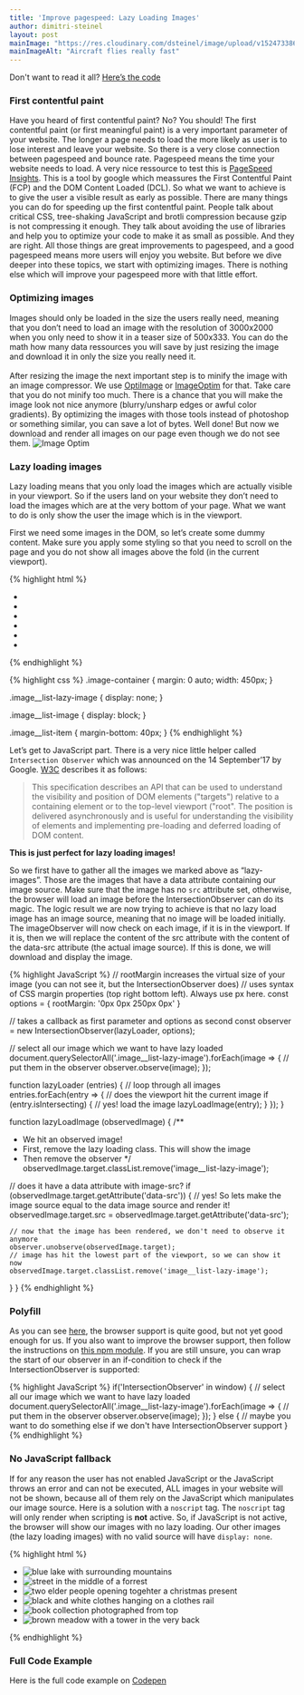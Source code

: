 ```yaml
---
title: 'Improve pagespeed: Lazy Loading Images'
author: dimitri-steinel
layout: post
mainImage: "https://res.cloudinary.com/dsteinel/image/upload/v1524733864/Espi/blog/lazy%20loading%20images/lazy-loading_2.gif"
mainImageAlt: "Aircraft flies really fast"
--- 
```


Don't want to read it all? [Here’s the code](#snippet)

### First contentful paint
Have you heard of first contentful paint? No? You should! The first contentful paint (or first meaningful paint) is a very important parameter of your website. The longer a page needs to load the more likely as user is to lose interest and leave your website. So there is a very close connection between pagespeed and bounce rate. Pagespeed means the time your website needs to load. A very nice ressource to test this is [PageSpeed Insights](https://developers.google.com/speed/pagespeed/insights/). This is a tool by google which meassures the First Contentful Paint (FCP) and the DOM Content Loaded (DCL). 
So what we want to achieve is to give the user a visible result as early as possible. There are many things you can do for speeding up the first contentful paint. People talk about critical CSS, tree-shaking JavaScript and brotli compression because gzip is not compressing it enough. They talk about avoiding the use of libraries and help you to optimize your code to make it as small as possible. And they are right. All those things are great improvements to pagespeed, and a good pagespeed means more users will enjoy you website. But before we dive deeper into these topics, we start with optimizing images. There is nothing else which will improve your pagespeed more with that little effort.

### Optimizing images
Images should only be loaded in the size the users really need, meaning that you don’t need to load an image with the resolution of 3000x2000 when you only need to show it in a teaser size of 500x333. You can do the math how many data ressources you will save by just resizing the image and download it in only the size you really need it.
<br/>
<br/>
After resizing the image the next important step is to minify the image with an image compressor. We use [OptiImage](https://getoptimage.com/) or [ImageOptim](https://imageoptim.com/mac) for that. Take care that you do not minify too much. There is a chance that you will make the image look not nice anymore (blurry/unsharp edges or awful color gradients). By optimizing the images with those tools instead of photoshop or something similar, you can save a lot of bytes. Well done! But now we download and render all images on our page even though we do not see them.
![Image Optim](http://res.cloudinary.com/dsteinel/image/upload/c_scale,w_512/v1524734138/Espi/blog/lazy%20loading%20images/imageoptim.png)


### Lazy loading images
Lazy loading means that you only load the images which are actually visible in your viewport. So if the users land on your website they don’t need to load the images which are at the very bottom of your page. What we want to do is only show the user the image which is in the viewport.

First we need some images in the DOM, so let’s create some dummy content.
Make sure you apply some styling so that you need to scroll on the page and you do not show all images above the fold (in the current viewport).

{% highlight html %}
<div class="image-container">
  <ul class="image__list">
    <li class="image__list-item">
      <img class="image__list-image image__list-lazy-image" data-src="http://res.cloudinary.com/dsteinel/image/upload/c_scale,w_450/v1523796300/pexels-photo-559768.jpg"
        alt="blue lake with surrounding mountains">
    </li>
    <li class="image__list-item">
      <img class="image__list-image image__list-lazy-image" data-src="http://res.cloudinary.com/dsteinel/image/upload/c_scale,w_450/v1523796305/pexels-photo-104336.jpg"
        alt="street in the middle of a forrest">
    </li>
    <li class="image__list-item">
      <img class="image__list-image image__list-lazy-image" data-src="http://res.cloudinary.com/dsteinel/image/upload/c_scale,w_450/v1523796376/les-anderson-175603.jpg"
        alt="two elder people opening togehter a christmas present">
    </li>
    <li class="image__list-item">
      <img class="image__list-image image__list-lazy-image" data-src="http://res.cloudinary.com/dsteinel/image/upload/c_scale,w_450/v1523796381/pexels-photo-737108.jpg"
        alt="black and white clothes hanging on a clothes rail">
    </li>
    <li class="image__list-item">
      <img class="image__list-image image__list-lazy-image" data-src="http://res.cloudinary.com/dsteinel/image/upload/c_scale,w_450/v1523796475/tobias-van-schneider-122288.jpg"
        alt="book collection photographed from top">
    </li>
    <li class="image__list-item">
      <img class="image__list-image image__list-lazy-image" data-src="http://res.cloudinary.com/dsteinel/image/upload/c_scale,w_450/v1523796300/pexels-photo-559768.jpg"
        alt="brown meadow with a tower in the very back">
    </li>
  </ul>
</div>
{% endhighlight %}

{% highlight css %}
.image-container {
  margin: 0 auto;
  width: 450px;
}

.image__list-lazy-image { 
  display: none;
}

.image__list-image {
  display: block;
}

.image__list-item {
  margin-bottom: 40px;
}
{% endhighlight %}

Let’s get to JavaScript part. There is a very nice little helper called `Intersection Observer` which was announced on the 14 September’17 by Google. [W3C](https://www.w3.org/TR/intersection-observer/) describes it as follows:
> This specification describes an API that can be used to understand the visibility and position of DOM elements ("targets") relative to a containing element or to the top-level viewport ("root". The position is delivered asynchronously and is useful for understanding the visibility of elements and implementing pre-loading and deferred loading of DOM content.

**This is just perfect for lazy loading images!**

So we first have to gather all the images we marked above as “lazy-images”. Those are the images that have a data attribute containing our image source. Make sure that the image has no `src` attribute set, otherwise, the browser will load an image before the IntersectionObserver can do its magic. The logic result we are now trying to achieve is that no lazy load image has an image source, meaning that no image will be loaded initially. The imageObserver will now check on each image, if it is in the viewport. If it is, then we will replace the content of the src attribute with the content of the data-src attribute (the actual image source). If this is done, we will download and display the image.

{% highlight JavaScript %}
// rootMargin increases the virtual size of your image (you can not see it, but the IntersectionObserver does)
// uses syntax of CSS margin properties (top right bottom left). Always use px here.
const options = {
  rootMargin: '0px 0px 250px 0px'
}

// takes a callback as first parameter and options as second
const observer = new IntersectionObserver(lazyLoader, options);

// select all our image which we want to have lazy loaded
document.querySelectorAll('.image__list-lazy-image').forEach(image => {
  // put them in the observer
  observer.observe(image);
});

function lazyLoader (entries) {
  // loop through all images
  entries.forEach(entry => {
    // does the viewport hit the current image
    if (entry.isIntersecting) {
      // yes! load the image
      lazyLoadImage(entry);
    }
  });
}

function lazyLoadImage (observedImage) {
  /**
  *  We hit an observed image!
  *  First, remove the lazy loading class. This will show the image
  *  Then remove the observer
  */
  observedImage.target.classList.remove('image__list-lazy-image');
  
  // does it have a data attribute with image-src?
  if (observedImage.target.getAttribute('data-src')) {
    // yes! So lets make the image source equal to the data image source and render it!
    observedImage.target.src = observedImage.target.getAttribute('data-src');

    // now that the image has been rendered, we don't need to observe it anymore
    observer.unobserve(observedImage.target);
    // image has hit the lowest part of the viewport, so we can show it now
    observedImage.target.classList.remove('image__list-lazy-image');
  }
}
{% endhighlight %}

### Polyfill
As you can see [here](https://developer.mozilla.org/en-US/docs/Web/API/Intersection_Observer_API), the browser support is quite good, but not yet good enough for us. If you also want to improve the browser support, then follow the instructions on [this npm module](https://github.com/w3c/IntersectionObserver/tree/master/polyfill). If you are still unsure, you can wrap the start of our observer in an if-condition to check if the IntersectionObserver is supported:

{% highlight JavaScript %}
  if('IntersectionObserver' in window) {
    // select all our image which we want to have lazy loaded
    document.querySelectorAll('.image__list-lazy-image').forEach(image => {
      // put them in the observer
      observer.observe(image);
    });
  } else {
    // maybe you want to do something else if we don't have IntersectionObserver support
  }
{% endhighlight %}

### No JavaScript fallback
If for any reason the user has not enabled JavaScript or the JavaScript throws an error and can not be executed, ALL images in your website will not be shown, because all of them rely on the JavaScript which manipulates our image source.
Here is a solution with a `noscript` tag. The `noscript` tag will only render when scripting is **not** active. So, if JavaScript is not active, the browser will show our images with no lazy loading. Our other images (the lazy loading images) with no valid source will have `display: none`. 

{% highlight html %}
<noscript>
  <style>
    .image__list-lazy-image { 
      display: none;
    }
  </style>
</noscript>
<div class="image-container">
  <ul class="image__list">
    <li class="image__list-item">
      <noscript>
        <img class="image__list-image" src="http://res.cloudinary.com/dsteinel/image/upload/c_scale,w_450/v1523796300/pexels-photo-559768.jpg" alt="blue lake with surrounding mountains">
      </noscript>
      <img class="image__list-image image__list-lazy-image" data-src="http://res.cloudinary.com/dsteinel/image/upload/c_scale,w_450/v1523796300/pexels-photo-559768.jpg" alt="blue lake with surrounding mountains">
    </li>
    <li class="image__list-item">
      <noscript>
        <img class="image__list-image" src="http://res.cloudinary.com/dsteinel/image/upload/c_scale,w_450/v1523796305/pexels-photo-104336.jpg" alt="street in the middle of a forrest">
      </noscript>
      <img class="image__list-image image__list-lazy-image" data-src="http://res.cloudinary.com/dsteinel/image/upload/c_scale,w_450/v1523796305/pexels-photo-104336.jpg" alt="street in the middle of a forrest">
    </li>
    <li class="image__list-item">
      <noscript>
        <img class="image__list-image" src="http://res.cloudinary.com/dsteinel/image/upload/c_scale,w_450/v1523796376/les-anderson-175603.jpg" alt="two elder people opening togehter a christmas present">
      </noscript>
      <img class="image__list-image image__list-lazy-image" data-src="http://res.cloudinary.com/dsteinel/image/upload/c_scale,w_450/v1523796376/les-anderson-175603.jpg" alt="two elder people opening togehter a christmas present">
    </li>
    <li class="image__list-item">
      <noscript>
        <img class="image__list-image" src="http://res.cloudinary.com/dsteinel/image/upload/c_scale,w_450/v1523796381/pexels-photo-737108.jpg" alt="black and white clothes hanging on a clothes rail">
      </noscript>
      <img class="image__list-image image__list-lazy-image" data-src="http://res.cloudinary.com/dsteinel/image/upload/c_scale,w_450/v1523796381/pexels-photo-737108.jpg" alt="black and white clothes hanging on a clothes rail">
    </li>
    <li class="image__list-item">
      <noscript>
        <img class="image__list-image" src="http://res.cloudinary.com/dsteinel/image/upload/c_scale,w_450/v1523796475/tobias-van-schneider-122288.jpg" alt="book collection photographed from top">
      </noscript>
      <img class="image__list-image image__list-lazy-image" data-src="http://res.cloudinary.com/dsteinel/image/upload/c_scale,w_450/v1523796475/tobias-van-schneider-122288.jpg" alt="book collection photographed from top">
    </li>
    <li class="image__list-item">
      <noscript>
        <img class="image__list-image" src="http://res.cloudinary.com/dsteinel/image/upload/c_scale,w_450/v1523796300/pexels-photo-559768.jpg" alt="brown meadow with a tower in the very back">
      </noscript>
      <img class="image__list-image image__list-lazy-image" data-src="http://res.cloudinary.com/dsteinel/image/upload/c_scale,w_450/v1523796300/pexels-photo-559768.jpg" alt="brown meadow with a tower in the very back">
    </li>
  </ul>
</div>
{% endhighlight %}

<div id="snippet"></div>

### Full Code Example
Here is the full code example on [Codepen](https://codepen.io/dSteinel/pen/mxYZdp)